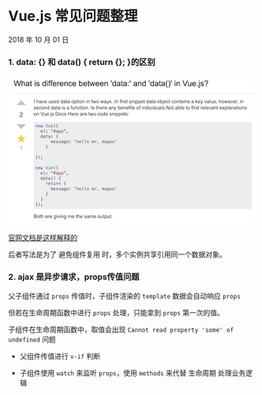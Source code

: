 # Vue.js 常见问题整理

2018 年 10 月 01 日

### 1. data: {} 和 data() { return {}; }的区别

![problem-1](../../_media/vue/problems/1.png)

[官网文档是这样解释的](https://cn.vuejs.org/v2/api/index.html#data)

后者写法是为了 避免组件复用 时，多个实例共享引用同一个数据对象。

### 2. ajax 是异步请求，props传值问题

父子组件通过 `props` 传值时，子组件渲染的 `template` 数据会自动响应 `props`

但若在生命周期函数中进行 `props` 处理，只能拿到 `props` 第一次的值。

子组件在生命周期函数中，取值会出现 `Cannot read property 'some' of undefined` 问题


  * 父组件传值进行 `v-if` 判断

  * 子组件使用 `watch` 来监听 `props`，使用 `methods` 来代替 生命周期 处理业务逻辑
